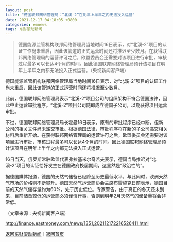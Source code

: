 ```yaml
---
layout: post
title: "德国联邦网络管理局：“北溪-2”在明年上半年之内无法投入运营"
date: 2021-12-17 04:18:05 +0800
categories: emnews
tags: 东财滚动新闻
---
```

> 德国能源监管机构联邦网络管理局当地时间16日表示，对“北溪-2”项目的认证工作尚未重启，因此该管道的正式运营时间还将推迟至少数月。在获得联邦网络管理局的运营许可之后，欧盟委员会还需要对该项目进行审批，审核过程最多可以长达4个月的时间。因此德国联邦网络管理局预计该项目在明年上半年之内都无法投入正式运营。（央视新闻客户端）

<p>德国能源监管机构联邦网络管理局当地时间16日表示，对“北溪-2”项目的认证工作尚未重启，因此该管道的正式运营时间还将推迟至少数月。</p>
 <p>此前，德国联邦网络管理局表示“北溪-2”项目公司的组织架构不符合德国法律，因此中止运营审批程序。“北溪-2”项目公司随即成立德国子公司，以期获得项目运营审批。</p>
 <p>不过，德国联邦网络管理局局长霍曼16日表示，原有的审批程序已经中断，但新公司的相关文件尚未递交审批。根据德国法律，审批程序将在新的子公司递交相关材料后重新开始。在获得联邦网络管理局的运营许可之后，欧盟委员会还需要对该项目进行审批，审核过程最多可以长达4个月的时间。因此德国联邦网络管理局预计该项目在明年上半年之内都无法投入正式运营。</p>
 <p>16日当天，俄罗斯常驻欧盟代表弗拉基米尔奇若夫表示，德国当局推迟对“北溪-2”项目的认证恰好发生在德国政府换届期间，这显然是“政治性的”。</p>
 <p>据德国媒体报道，德国的天然气储备已经降至历史最低水平，与此同时，欧洲天然气市场的价格则不断攀升。德国天然气运营商协会主席布雷施克日前表示，德国目前的天然气储存量约为60%，处于历史低位。专家警告，由于真正的冬天还未到来，目前储备较低的运营商必须谨慎行事，否则到明年2月天然气的储备量将会非常低。</p><p class="em_media">（文章来源：央视新闻客户端）</p>

<http://finance.eastmoney.com/news/1351,202112172216526411.html>

[返回东财滚动新闻](//finews.withounder.com/emnews/)｜[返回首页](//finews.withounder.com/)
